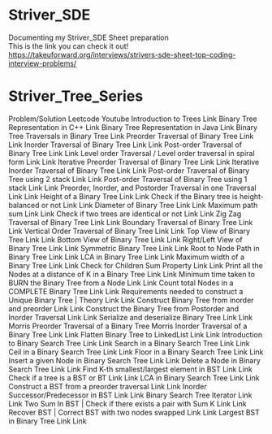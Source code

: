 # Striver_SDE
Documenting my Striver_SDE Sheet preparation\
This is the link you can check it out!\
https://takeuforward.org/interviews/strivers-sde-sheet-top-coding-interview-problems/
# Striver_Tree_Series
Problem/Solution	Leetcode	Youtube
Introduction to Trees		Link
Binary Tree Representation in C++		Link
Binary Tree Representation in Java		Link
Binary Tree Traversals in Binary Tree 		Link
Preorder Traversal of Binary Tree	Link	Link
Inorder Traversal of Binary Tree	Link	Link
Post-order Traversal of Binary Tree	Link	Link
Level order Traversal / Level order traversal in spiral form	Link	Link
Iterative Preorder Traversal of Binary Tree	Link	Link
Iterative Inorder Traversal of Binary Tree	Link	Link
Post-order Traversal of Binary Tree using 2 stack	Link	Link
Post-order Traversal of Binary Tree using 1 stack	Link	Link
Preorder, Inorder, and Postorder Traversal in one Traversal	Link	Link
Height of a Binary Tree	Link	Link
Check if the Binary tree is height-balanced or not	Link	Link
Diameter of Binary Tree	Link	Link
Maximum path sum	Link	Link
Check if two trees are identical or not	Link	Link
Zig Zag Traversal of Binary Tree	Link	Link
Boundary Traversal of Binary Tree	Link	Link
Vertical Order Traversal of Binary Tree	Link	Link
Top View of Binary Tree	Link	Link
Bottom View of Binary Tree	Link	Link
Right/Left View of Binary Tree	Link	Link
Symmetric Binary Tree	Link	Link
Root to Node Path in Binary Tree	Link	Link
LCA in Binary Tree	Link	Link
Maximum width of a Binary Tree	Link	Link
Check for Children Sum Property	Link	Link
Print all the Nodes at a distance of K in a Binary Tree	Link	Link
Minimum time taken to BURN the Binary Tree from a Node	Link	Link
Count total Nodes in a COMPLETE Binary Tree	Link	Link
 Requirements needed to construct a Unique Binary Tree | Theory	Link	Link
Construct Binary Tree from inorder and preorder	Link	Link
Construct the Binary Tree from Postorder and Inorder Traversal	Link	Link
Serialize and deserialize Binary Tree	Link	Link
Morris Preorder Traversal of a Binary Tree
Morris Inorder Traversal of a Binary Tree	Link	Link
Flatten Binary Tree to LinkedList 	Link	Link
Introduction to Binary Search Tree	Link	Link
Search in a Binary Search Tree	Link	Link
Ceil in a Binary Search Tree	Link	Link
Floor in a Binary Search Tree	Link	Link
Insert a given Node in Binary Search Tree	Link	Link
Delete a Node in Binary Search Tree	Link	Link
Find K-th smallest/largest element in BST	Link	Link
Check if a tree is a BST or BT	Link	Link
LCA in Binary Search Tree	Link	Link
Construct a BST from a preorder traversal	Link	Link
Inorder Successor/Predecessor in BST	Link	Link
Binary Search Tree Iterator	Link	Link
Two Sum In BST | Check if there exists a pair with Sum K	Link	Link
Recover BST | Correct BST with two nodes swapped	Link	Link
Largest BST in Binary Tree	Link	Link
